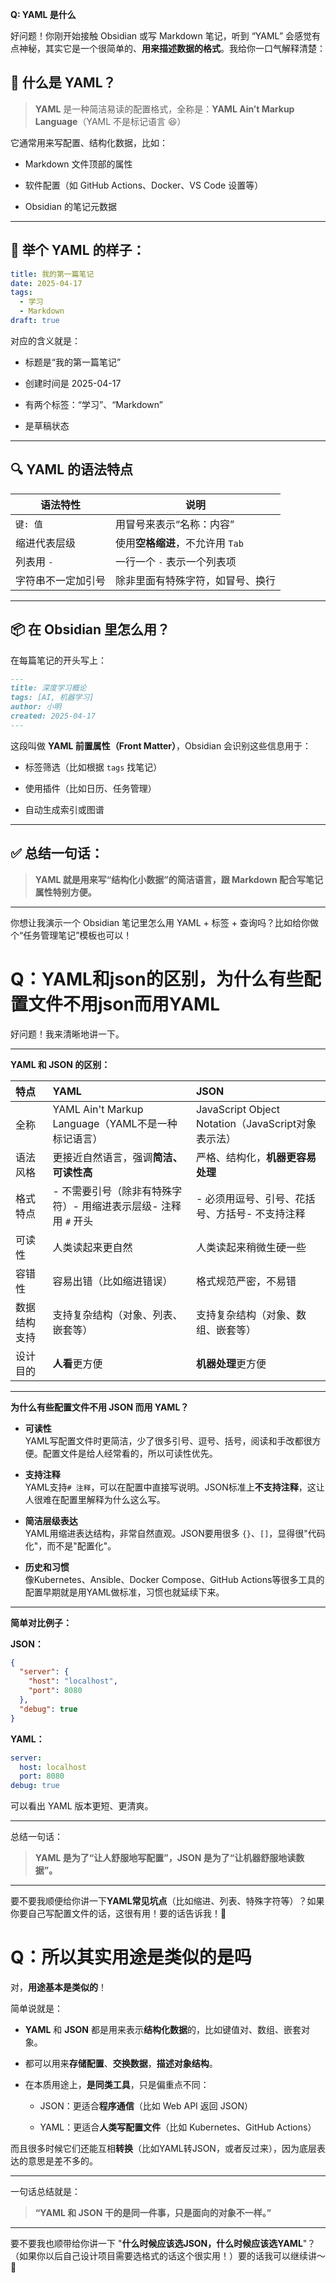 **Q: YAML 是什么**


好问题！你刚开始接触 Obsidian 或写 Markdown 笔记，听到 “YAML” 会感觉有点神秘，其实它是一个很简单的、**用来描述数据的格式**。我给你一口气解释清楚：

## 🧾 什么是 YAML？

> **YAML** 是一种简洁易读的配置格式，全称是：**YAML Ain’t Markup Language**（YAML 不是标记语言 😆）

它通常用来写配置、结构化数据，比如：

- Markdown 文件顶部的属性
    
- 软件配置（如 GitHub Actions、Docker、VS Code 设置等）
    
- Obsidian 的笔记元数据
    

---

## 📘 举个 YAML 的样子：

```yaml
title: 我的第一篇笔记
date: 2025-04-17
tags:
  - 学习
  - Markdown
draft: true
```

对应的含义就是：

- 标题是“我的第一篇笔记”
    
- 创建时间是 2025-04-17
    
- 有两个标签：“学习”、“Markdown”
    
- 是草稿状态
    

---

## 🔍 YAML 的语法特点

|语法特性|说明|
|---|---|
|`键: 值`|用冒号来表示“名称：内容”|
|缩进代表层级|使用**空格缩进**，不允许用 `Tab`|
|列表用 `-`|一行一个 `-` 表示一个列表项|
|字符串不一定加引号|除非里面有特殊字符，如冒号、换行|

---

## 📦 在 Obsidian 里怎么用？

在每篇笔记的开头写上：

```markdown
---
title: 深度学习概论
tags: [AI, 机器学习]
author: 小明
created: 2025-04-17
---
```

这段叫做 **YAML 前置属性（Front Matter）**，Obsidian 会识别这些信息用于：

- 标签筛选（比如根据 `tags` 找笔记）
    
- 使用插件（比如日历、任务管理）
    
- 自动生成索引或图谱
    

---

## ✅ 总结一句话：

> **YAML 就是用来写“结构化小数据”的简洁语言，跟 Markdown 配合写笔记属性特别方便。**

---

你想让我演示一个 Obsidian 笔记里怎么用 YAML + 标签 + 查询吗？比如给你做个“任务管理笔记”模板也可以！
# Q：YAML和json的区别，为什么有些配置文件不用json而用YAML
好问题！我来清晰地讲一下。

---

**YAML 和 JSON 的区别：**

|特点|YAML|JSON|
|:--|:--|:--|
|全称|YAML Ain't Markup Language（YAML不是一种标记语言）|JavaScript Object Notation（JavaScript对象表示法）|
|语法风格|更接近自然语言，强调**简洁、可读性高**|严格、结构化，**机器更容易处理**|
|格式特点|- 不需要引号（除非有特殊字符）- 用缩进表示层级- 注释用 `#` 开头|- 必须用逗号、引号、花括号、方括号- 不支持注释|
|可读性|人类读起来更自然|人类读起来稍微生硬一些|
|容错性|容易出错（比如缩进错误）|格式规范严密，不易错|
|数据结构支持|支持复杂结构（对象、列表、嵌套等）|支持复杂结构（对象、数组、嵌套等）|
|设计目的|**人看**更方便|**机器处理**更方便|

---

**为什么有些配置文件不用 JSON 而用 YAML？**

- **可读性**  
    YAML写配置文件时更简洁，少了很多引号、逗号、括号，阅读和手改都很方便。配置文件是给人经常看的，所以可读性优先。
    
- **支持注释**  
    YAML支持`# 注释`，可以在配置中直接写说明。JSON标准上**不支持注释**，这让人很难在配置里解释为什么这么写。
    
- **简洁层级表达**  
    YAML用缩进表达结构，非常自然直观。JSON要用很多 `{}`、`[]`，显得很"代码化"，而不是"配置化"。
    
- **历史和习惯**  
    像Kubernetes、Ansible、Docker Compose、GitHub Actions等很多工具的配置早期就是用YAML做标准，习惯也就延续下来。
    

---

**简单对比例子：**

**JSON：**

```json
{
  "server": {
    "host": "localhost",
    "port": 8080
  },
  "debug": true
}
```

**YAML：**

```yaml
server:
  host: localhost
  port: 8080
debug: true
```

可以看出 YAML 版本更短、更清爽。

---

总结一句话：

> **YAML 是为了“让人舒服地写配置”，JSON 是为了“让机器舒服地读数据”。**

---

要不要我顺便给你讲一下**YAML常见坑点**（比如缩进、列表、特殊字符等）？如果你要自己写配置文件的话，这很有用！要的话告诉我！🌟
# Q：所以其实用途是类似的是吗
对，**用途基本是类似的**！

简单说就是：

- **YAML** 和 **JSON** 都是用来表示**结构化数据**的，比如键值对、数组、嵌套对象。
    
- 都可以用来**存储配置**、**交换数据**，**描述对象结构**。
    
- 在本质用途上，**是同类工具**，只是偏重点不同：
    
    - JSON：更适合**程序通信**（比如 Web API 返回 JSON）
        
    - YAML：更适合**人类写配置文件**（比如 Kubernetes、GitHub Actions）
        

而且很多时候它们还能互相**转换**（比如YAML转JSON，或者反过来），因为底层表达的意思是差不多的。

---

一句话总结就是：

> **“YAML 和 JSON 干的是同一件事，只是面向的对象不一样。”**

---

要不要我也顺带给你讲一下 "**什么时候应该选JSON，什么时候应该选YAML**"？（如果你以后自己设计项目需要选格式的话这个很实用！）要的话我可以继续讲～🌟